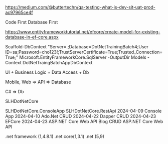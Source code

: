 https://medium.com/@buttertechn/qa-testing-what-is-dev-sit-uat-prod-ac97965ce4f

Code First Database First

https://www.entityframeworktutorial.net/efcore/create-model-for-existing-database-in-ef-core.aspx

Scaffold-DbContext "Server=.;Database=DotNetTrainingBatch4;User ID=sa;Password=cho123!;TrustServerCertificate=True;Trusted_Connection=True;" Microsoft.EntityFrameworkCore.SqlServer -OutputDir Models -Context DotNetTraingBatchAppDbContext
 
UI + Business Logic + Data Access + Db

Mobile, Web => API => Database

C# => Db

SLHDotNetCore

SLHDotNetCore.ConsoleApp
SLHDotNetCore.RestApi
2024-04-09 Console App
2024-04-10 Ado.Net CRUD
2024-04-22 Dapper CRUD
2024-04-23 EFCore
2024-04-23 ASP.NET Core Web API Blog CRUD
ASP.NET Core Web API

.net framework (1,4.8.1)
.net core(1,3.1)
.net (5,9)